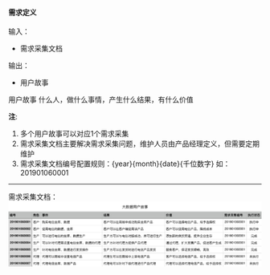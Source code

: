 #### 需求定义

输入：
* 需求采集文档

输出：
* 用户故事

用户故事
什么人，做什么事情，产生什么结果，有什么价值

**注**: 
1. 多个用户故事可以对应1个需求采集
2. 需求采集文档主要解决需求采集问题，维护人员由产品经理定义，但需要定期维护
3. 需求采集文档编号配置规则：{year}{month}{date}{千位数字} 如：201901060001
    
---

需求采集文档：
![](/assets/customer_story.png)



